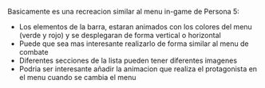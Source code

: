 Basicamente es una recreacion similar al menu in-game de Persona 5:

  * Los elementos de la barra, estaran animados con los colores del menu (verde y rojo) y se desplegaran de forma vertical o horizontal
   * Puede que sea mas interesante realizarlo de forma similar al menu de combate
  * Diferentes secciones de la lista pueden tener diferentes imagenes
   * Podria ser interesante añadir la animacion que realiza el protagonista en el menu cuando se cambia el menu

